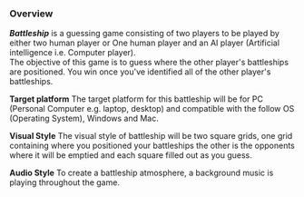 ### Overview
***Battleship*** is a guessing game consisting of two players to be played by either two human player or One human player and an AI player (Artificial intelligence i.e. Computer player). 
<br/>The objective of this game is to guess where the other player's battleships are positioned. You win once you've identified all of the other player's battleships.

**Target platform**
The target platform for this battleship will be for PC (Personal Computer e.g. laptop, desktop) and compatible with the follow OS (Operating System), Windows and Mac.

**Visual Style**
The visual style of battleship will be two square grids, one grid containing where you positioned your battleships the other is the opponents where it will be emptied and each square filled out as you guess.

**Audio Style**
To create a battleship atmosphere, a background music is playing throughout the game.
